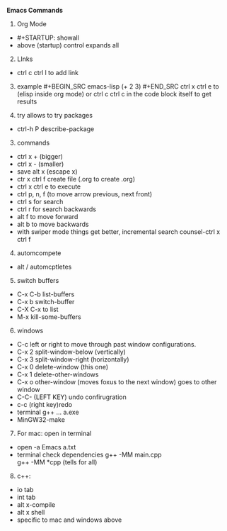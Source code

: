 

**Emacs Commands**
1. Org Mode
  * #+STARTUP: showall 
  * above (startup) control expands all 
  2. LInks
   * ctrl c ctrl l to add link
  3. example
 #+BEGIN_SRC emacs-lisp
 (+ 2 3)
 #+END_SRC
 ctrl x ctrl e to (elisp inside org mode)
 or ctrl c ctrl c in the code block itself to get results

2. try allows to try packages 
 * ctrl-h P describe-package 
  
3. commands
 * ctrl x + (bigger)
 * ctrl x - (smaller)
 * save alt x (escape x)
 * ctr x ctrl f create file (.org to create .org)
 * ctrl x ctrl e to execute
 * ctrl p, n, f (to move arrow previous, next front) 
 * ctrl s for search 
 * ctrl r for search backwards
 * alt f to move forward
 * alt b to move backwards
 * with swiper mode things get better, incremental search 
 counsel-ctrl x ctrl f 

4. automcompete
 * alt / automcptletes
 
5. switch buffers
 * C-x C-b	list-buffers
 * C-x b	switch-buffer
 * C-X C-x to list
 * M-x kill-some-buffers


6. windows 
 * C-c left or right to move through past window configurations.
 * C-x 2	split-window-below (vertically)
 * C-x 3	split-window-right (horizontally)
 * C-x 0	delete-window (this one)
 * C-x 1	delete-other-windows
 * C-x o	other-window (moves foxus to the next window) goes to other window 
 * C-C- (LEFT KEY) undo confirugration
 * c-c (right key)redo 
 * terminal
   g++ ...
   a.exe 
 * MinGW32-make 
 
7. For mac: open in terminal 
 * open -a Emacs a.txt
 * terminal check dependencies
 g++ -MM main.cpp   
 g++ -MM *cpp (tells for all)


8. c++:
 * io tab
 * int tab
 * alt x-compile
 * alt x shell 
 * specific to mac and windows above





